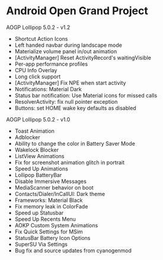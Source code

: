 Android Open Grand Project
==========================

AOGP Lollipop 5.0.2 - v1.2

- Shortcut Action Icons
- Left handed navbar during landscape mode
- Materialize volume panel in/out animation
- [ActivityManager] Reset ActivityRecord's waitingVisible
- Per-app performance profiles
- CPU Info Overlay
- Long click support
- [ActivityManager] Fix NPE when start activity
- Notifications: Material Dark
- Status bar notification: Use Material icons for missed calls
- ResolverActivity: fix null pointer exception
- Buttons: set HOME wake key defaults as disabled

AOGP Lollipop 5.0.2 - v1.0
- Toast Animation
- Adblocker
- Ability to change the color in Battery Saver Mode
- Wakelock Blocker 
- ListView Animations
- Fix for screenshot animation glitch in portrait 
- Speed Up Animations
- Lollipop BatteryBar
- Disable Immersive Messages
- MediaScanner behavior on boot
- Contacts/Dialer/InCallUI: Dark theme
- Frameworks: Material Black
- Fix memory leak in ColorFade 
- Speed up Statusbar
- Speed Up Recents Menu
- AOKP Custom System Animations
- Fix Quick Settings for MSim
- StatusBar Battery Icon Options
- SuperSU Via Settings 
- Bug fix and source updates from cyanogenmod
